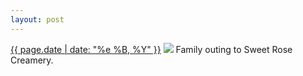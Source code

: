 ```yaml
---
layout: post
---
```


<p>
  <time><a href="/283">{{ page.date | date: "%e %B, %Y" }}</a></time>
  <a href="/283"><img src="{{ site.assets_url }}/283.jpg"/></a>
  <span>Family outing to Sweet Rose Creamery.</span>
</p>

